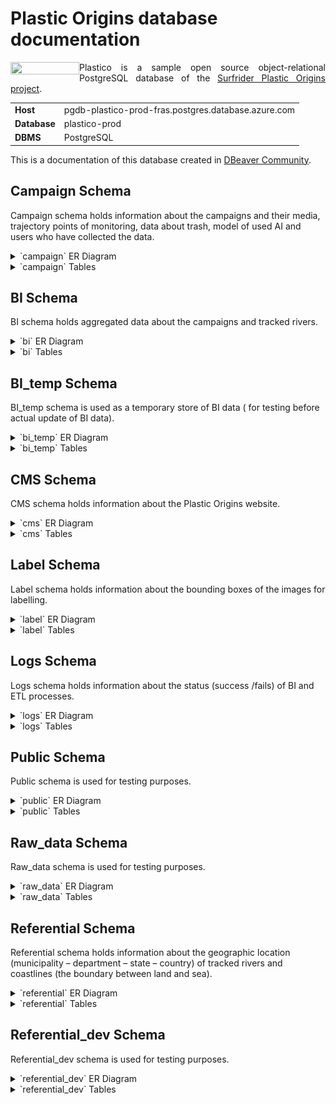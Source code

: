 <h1 align="left">Plastic Origins database documentation</h1>

<a href="https://www.plasticorigins.eu/"><img width="110px" src="https://github.com/surfriderfoundationeurope/The-Plastic-Origins-Project/blob/master/assets/PlasticOrigins_logo.png" width="50%" height="50%" align="left" hspace="0" vspace="0"></a>

  <p align="justify">Plastico is a sample open source object-relational PostgreSQL database of the <a href="https://github.com/surfriderfoundationeurope/The-Plastic-Origins-Project">Surfrider Plastic Origins project</a>.</p>

| | |
|:-|:-|
|**Host** | pgdb-plastico-prod-fras.postgres.database.azure.com |
|**Database** | plastico-prod |
| **DBMS**| PostgreSQL|

This is a documentation of this database created in [DBeaver Community](https://dbeaver.io/).

## Campaign Schema

Campaign schema holds information about the campaigns and their media, trajectory points of monitoring, data about trash, model of used AI and users who have collected the data.

<details>
<summary markdown="span">`campaign` ER Diagram</summary>

<p align="left">
   <img src="assets/[Plastico DB] campaign schema ERD.png" width="80%" height="80%">
 </p>

</details>

<details>
<summary markdown="span">`campaign` Tables</summary>

<details>
<summary markdown="span">Table `campaign.campaign`</summary>

| Column Name                               | Data type   | Unit      | References (filled by) | Description &nbsp; |
| :---------------------------------------- | :---------- | :-------- | :-------- | :---------------- |
| id                                        | uuid        |           |           | Generated ID                                                 |
| locomotion                                | text        |           | API       | How the data was collected (by foot, kayak, drone, etc.)     |
| isaidriven                                | bool        |yes/no     | API       | Whether wastes have been detected and counted using AI or observed by human observators |
| remark                                    | text        |           | API       | Remarks sent by users after data collection                  |
| id_ref_user_fk                            | uuid        |foreign key| API       | ID of the user who has collected the data                    |
| riverside                                 | text        |right/left | API       | River bank monitored (either right or left). The right river bank is at your right when looking downstream. |
| id_ref_model_fk                           | uuid        |foreign key|           | ID that indicates AI version used together with BI scripts version |
| createdon                                 | timestamp   |           | ETL       | Info to be extracted from video or GPX                       |
| has_been_computed                         | bool        |true/false |           |                                                              |

</details>

<details>
<summary markdown="span">Table `campaign.media`</summary>
  
| Column Name                               | Data type   | Unit      | References (filled by) | Description &nbsp; |
| :---------------------------------------- | :---------- | :-------- | :-------- | :---------------- |
| id                                        | uuid        |           |           | Generated ID                                                 |
| filename                                  | text        |           | API       | Name (given or generated) of the file (mp4, json, jpeg, jpg) |
| createdby                                 | text        |           |           | Information about file's creator (given or generated)        |
| isdeleted                                 | bit         |           |           |                                                              |
| id_ref_campaign_fk                        | uuid        |foreign key|           | Campaign ID                                                  |
| id_ref_trajectory_points_fk               | uuid        |           |           | Note: should it be removed?                                  |
| time                                      | timestamp   |           |           |                                                              |
| createdon                                 | timestamp   |           |           | Note: Is it useful because already in campaign.campaign?     |
| blob_url                                  | varchar     |           |           |                                                              |

</details>

<details>
<summary markdown="span">Table `campaign.model`</summary>
  
<!---Note: potentially to be removed - to confirm with Christophe --->

| Column Name                               | Data type   | Unit      | References (filled by) | Description &nbsp; |
| :---------------------------------------- | :---------- | :-------- | :-------- | :---------------- |
| id                                        | uuid        |           |           | Generated ID                                                   |
| version                                   | int4        |           | Manually  | Updated manually when we decide to upgrade to a new AI version |
| createdon                                 | timestamp   |           | Manually  | Updated manually when we decide to upgrade to a new AI version |

</details>

<details>
<summary markdown="span">Table `campaign.trajectory_point`</summary>

| Column Name                               | Data type   | Unit      | References (filled by) | Description &nbsp; |
| :---------------------------------------- | :---------- | :-------- | :-------- | :---------------- |
| id                                        | uuid        |           |           | Generated ID                                                 |
| the_geom                                  | geometry    |           |           | GPS coordinates for segment corresponding to the monitoring  |
| id_ref_campaign_fk                        | uuid        |foreign key|           | Campaign ID                                                  |
| elevation                                 | float8      |numeric (meters)| ETL  | Elevation given for each track point of the campaign (Note: Is it really necessary?)|
| time                                      | timestamp   |           | ETL       |                                                              |
| speed                                     | float8      |numeric (m/s)|         | Speed between track points (Note: This is calculated data, right?) |
| lat                                       | float8      |numeric    |           | Latitude for each track points                               |
| lon                                       | float8      |numeric    |           | Longitude for each track points                              |
| createdon                                 | timestamp   |           |           | Note: Is it useful because already in campaign.campaign?     |

</details>

<details>
<summary markdown="span">Table `campaign.trash`</summary>

| Column Name                               | Data type   | Unit      | References (filled by) | Description &nbsp; |
| :---------------------------------------- | :---------- | :-------- | :-------- | :---------------- |
| id                                        | uuid        |           |           | Generated ID                                                 |
| id_ref_campaign_fk                        | uuid        |foreign key|           | Campaign ID                                                  |
| the_geom                                  | geometry    |           |           | GPS coordinates for each trash                               |
| elevation                                 | float8      |numeric (meters)| ETL  | Elevation for each trash represented by a GPS point (Note: Is it really necessary?)|
| id_ref_trash_type_fk                      | int4        |foreign key|           | Trash type ID                                                |
| precision                                 | float8      |numeric (meters)| ETL  | Precision of GPS                                             |
| id_ref_model_fk                           | uuid        |foreign key|           | ID that indicates AI version used together with BI scripts version |
| id_ref_image_fk                           | uuid        |foreign key|           | Image ID (Note: This field becomes if_ref_media_fk???)       |
| time                                      | timestamp   |           | ETL       |                                                              |
| createdon                                 | timestamp   |           |           | Note: Is it useful because already in campaign.campaign?     |
| frame_2_box                               | json        |list       | ETL       | Given the number of frames on which the same trash is observed. This field looks like - Frame2box = {1: [200, 230, 402, 450], 3: [200, 240, 300, 345]} |

</details>

<details>
<summary markdown="span">Table `campaign.trash_type`</summary>

| Column Name                               | Data type   | Unit      | References (filled by) | Description &nbsp; |
| :---------------------------------------- | :---------- | :-------- | :-------- | :---------------- |
| id                                        | serial      |           |           | Generated ID                                                 |
| name                                      | text        |           | Manually  | Trash type name (Note: Need to add trash type of AI and manual version) |

</details>

<details>
<summary markdown="span">Table `campaign.user`</summary>

| Column Name                               | Data type   | Unit      | References (filled by) | Description &nbsp; |
| :---------------------------------------- | :---------- | :-------- | :-------- | :---------------- |
| id                                        | uuid        |           |           | Generated ID                                                 |
| firstname                                 | text        |           | API       | User first name                                              |
| lastname                                  | text        |           | API       | User last name                                               |
| email                                     | text        |           | API       | User email                                                   |
| emailconfirmed                            | bool        |           |           | User email confirmation                                      |
| passwordhash                              | text        |           | API       | User password                                                |
| yearofbirth                               | date        |           | API       | User year of birth                                           |
| experience                                | text        |           | Manually  | User experience (advance etc.)                               |
| isdeleted                                 | bool        |           |           |                                                              |
| createdon                                 | timestamp   |           | API       | Timestamp of a given user creation                           |
| lastloggedon                              | timestamp   |           | API       | Timestamp of the last login of a given user                  |                                                          |
| nickname                                  | text        |           | bi???     | User Nickname                                                |

</details>
</details>

## BI Schema

BI schema holds aggregated data about the campaigns and tracked rivers.

<details>
<summary markdown="span">`bi` ER Diagram</summary>

<p align="left">
   <img src="assets/[Plastico DB] bi schema ERD.png" width="100%" height="100%">
 </p>

</details>

<details>
<summary markdown="span">`bi` Tables</summary>

<details>
<summary markdown="span">Table `bi.campaign`</summary>

| Column Name                                | Data type   | Unit      | References (filled by) | Description &nbsp; |
| :----------------------------------------- | :---------- | :-------- | :-------- | :---------------- |
| id                                         | uuid        |           |           | Generated ID                                                 |
| locomotion                                 | text        |           | API       | How the data was collected (by foot, kayak, drone, etc.)     |
| isaidriven                                 | bool        |yes/no     | API       | Whether wastes have been detected and counted using AI or observed by human observators |
| remark                                     | text        |           | API       | Remarks sent by users after data collection                  |
| id_ref_user_fk                             | uuid        |foreign key| API       | ID of the user who has collected the data                    |
| riverside                                  | text        |right/left | API       | River bank monitored (either right or left). The right river bank is at your right when looking downstream. |
| start_date                                 | date        |           |           | Start date and time of the campaign                          |
| end_date                                   | date        |           |           | End date and time of the campaign                            |
| start_point                                | geometry    |list ?     |           | Lat/Lon where the campaign has started                       |
| end_point                                  | geometry    |list ?     |           | Lat/Lon where the campaign has ended                         |
| total_distance                             | float8      |numeric (meters)|      | Distance traveled during the campaign (projected on river segment) |
| avg_speed                                  | int4        |numeric (m/s)|         | Average displacement speed during the campaign               |
| duration                                   | interval    |numeric (seconds?)|    | Duration of the campaign                                     |
| start_point_distance_sea                   | float8      |numeric (meters)|      | Distance from the start point of the campaign to the river estuary |
| end_point_distance_sea                     | float8      |numeric (meters)|      | Distance from the end point of the campaign to the river estuary |
| trash_count                                | int4        |integer    |           | Number of trash counted during the campaign                  |
| distance_start_end                         | float8      |numeric (meters)|      | Distance traveled during the campaign (real distance traveled including zigzags if any) |
| id_re_model_fk                             | uuid        |foreign key|           | ID that indicates AI version used together with BI scripts version |
| createdon                                  | date        |           |           | Date of the campaign                                         |

</details>

<details>
<summary markdown="span">Table `bi.campaign_river`</summary>
	
| Column Name                                | Data type   | Unit      | References (filled by) | Description &nbsp; |
| :----------------------------------------- | :---------- | :-------- | :-------- | :---------------- |
| id                                         | int4        |           |           | Generated ID                                                 |
| id_ref_campaign_fk                         | uuid        |foreign key|           | Campaign ID                                                  |
| river_name                                 | text        |           |           | River name                                                   |
| distance                                   | numeric     | meters    |           | Distance monitored on each river                             |
| the_geom                                   | geometry    |           |           | GPS coordinates for river segment/track                      |
| createdon                                  | timestamp   |date       |           |                                                              |		
| id_ref_river_fk                            | int4        |foreign key|           | River ID                                                     |	
| trash_count                            | int4        |integer|           | River ID                                                     |	
| trash_per_km                            | int4        |numeric|           | River ID                                                     |	
| disabled                            | int4        |yes/no|           | Script that disabled campaign with poor quality data                                                    |	

</details>

<details>
<summary markdown="span">Table `bi.river`</summary>

| Column Name                                | Data type   | Unit      | References (filled by) | Description &nbsp; |
| :----------------------------------------- | :---------- | :-------- | :-------- | :---------------- |
| name                                       | text        |           |           | River name                                                   |
| the_geom                                   | geometry    |           |           | GPS coordinates for river segment/track                      |
| length                                     | float8      |numeric (meters)|      | River length                                                 |
| count_unique_trash                         | float8      |integer    |           | Sum of all trash counted on this river exept ... ?           |
| count_trash                                | float8      |integer    |           | Sum of all trash counted on this river                       |
| distance_monitored                         | float8      |           |           | Monitored distance                                           |
| the_geom_monitored                         | geometry    |           |           | GPS coordinates for monitored distance                       |
| trash_per_km                               | numeric     |           |           |                                                              |
| id                                         | serial      |           |           | Generated ID                                                 |

</details>

<details>
<summary markdown="span">Table `bi.trajectory_point`</summary>

| Column Name                                | Data type   | Unit      | References (filled by) | Description &nbsp; |
| :----------------------------------------- | :---------- | :-------- | :-------- | :---------------- |
| id                                         | uuid        |           |           | Generated ID                                                 |
| the_geom                                   | geometry    |           |           | Segment corresponding to the monitoring                      |
| id_ref_campaign_fk                         | uuid        |foreign key|           | Campaign ID                                                  |
| elevation                                  | float8      |numeric (meters)|      | Elevation given for each track point of the campaign         |
| distance                                   | float8      |numeric (meters)|      | Distance between track points ???                            |
| time_diff                                  | interval    |numeric (seconds)|     | Time difference between track points ???                     |
| time                                       | timestamp   |           |           |                                                              |
| speed                                      | float8      |numeric (m/s)|         | Speed between track points                                   |
| lat                                        | float8      |numeric    |           | Latitude for each track points                               |
| lon                                        | float8      |numeric    |           | Longitude for each track points                              |
| createdon                                  | timestamp   |date       |           | Date of the campaign ?                                       |

</details>

<details>
<summary markdown="span">Table `bi.trajectory_point_river`</summary>

| Column Name                                | Data type   | Unit      | References (filled by) | Description &nbsp; |
| :----------------------------------------- | :---------- | :-------- | :-------- | :---------------- |
| id                                         | int4        |           |           | Generated ID                                                 |
| id_ref_trajectory_point_fk                 | uuid        |foreign key|           | ID of trajectory point                                       |
| id_ref_campaign_fk                         | uuid        |foreign key|           | Campaign ID                                                  |
| id_ref_river_fk                            | int4        |foreign key|           | River ID                                                     |
| trajectory_point_the_geom                  | geometry    |           |           | Segment corresponding to the monitoring projected on river   |
| river_the_geom                             | geometry    |           |           | Segment/track of river                                       |
| closest_point_the_geom                     | geometry    |           |           | For a given trajectory point of a campaign, the closest point on a river segment |
| distance_river_trajectory_point            | float8      |           |           | Distance between trajectory point and closest point on a river segment |
| projection_trajectory_point_river_the_geom | geometry    |           |           |                                                              |
| importance                                 | int4        |integer    |           | [Classic stream order](https://en.wikipedia.org/wiki/Stream_order#Classic_stream_order) |
| river_name                                 | text        |           |           | River name                                                   |
| createdon                                  | timestamp   |date       |           | Date of the campaign ???                                     |

</details>

<details>
<summary markdown="span">Table `bi.trash`</summary>

| Column Name                                | Data type   | Unit      | References (filled by) | Description &nbsp; |
| :----------------------------------------- | :---------- | :-------- | :-------- | :---------------- |
| id                                         | uuid        |           |           | Generated ID                                                 |
| id_ref_campaign_fk                         | uuid        |foreign key|           | Campaign ID                                                  |
| the_geom                                   | geometry    |           |           | GPS coordinates for each trash                               |
| elevation                                  | float8      |numeric (meters)| ETL  | Elevation for each trash represented by a GPS point          |
| id_ref_trash_type_fk                       | int4        |foreign key|           | Trash type ID                                                |
| precision                                  | float8      |numeric (meters)| ETL  | Precision of GPS                                             |
| id_ref_model_fk                            | uuid        |foreign key|           | ID that indicates AI version used together with BI scripts version |
| id_ref_image_fk                            | uuid        |foreign key|           | Image ID                                                     |
| time                                       | timestamp   |date       |           | Date of the campaign                                         |
| createdon                                  | timestamp   |date       |           |                                                              |
| frame_2_box                                | json        |list       | ETL       | Give the number of frames on which the same trash is observed. This field looks like - Frame2box = {1: [200, 230, 402, 450], 3: [200, 240, 300, 345]} |
| lon                                        | float8      |numeric    |           | Longitude of each trash                                      |
| lat                                        | float8      |numeric    |           | Latitude of each trash                                       |
| municipality_code                          | text        | integer   |           | Municipality on which the trash was detected                 |
| municipality_name                          | text        |           |           | Municipality on which the trash was detected                 |
| department_code                            | text        | integer   |           | Department on which the trash was detected                   |
| department_name                            | text        |           |           | Department on which the trash was detected                   |
| state_code                                 | text        | integer   |           | State on which the trash was detected                        |
| state_name                                 | text        |           |           | State on which the trash was detected                        |
| country_code                               | text        | integer   |           | Country on which the trash was detected                      |
| country_name                               | text        |           |           | Country on which the trash was detected                      |

</details>

<details>
<summary markdown="span">Table `bi.trash_for_arcgis`</summary>

<ArcGIS is a geographic information system for working with maps and geographic information maintained by the Environmental Systems Research Institute.>

| Column Name                                | Data type   | Unit      | References (filled by) | Description &nbsp; |
| :----------------------------------------- | :---------- | :-------- | :-------- | :---------------- |
| id                                         | int8        |           |           |                                                              |
| trash_type                                 | text        |           |           |                                                              |
| id_campaign                                | uuid        |           |           |                                                              |
| user_nickname                              | text        |           |           |                                                              |
| locomotion_mode                            | text        |           |           | How the data was collected (by foot, kayak, drone, etc.)     |
| river_side                                 | text        |           |           |                                                              |
| river_name                                 | text        |           |           |                                                              |
| ai_driven                                  | bool        |           |           |                                                              |
| detection_date                             | timestamp   |           |           |                                                              |
| latitude                                   | float8      |numeric    |           |                                                              |
| longitude                                  | float8      |numeric    |           |                                                              |
| altitude                                   | float8      |numeric    |           |                                                              |
| municipality_name                          | text        |           |           | Municipality on which the trash was detected                 |
| municipality_code                          | text        | integer   |           | Municipality on which the trash was detected                 |
| province_name                              | text        |           |           | Province on which the trash was detected                     |
| province_code                              | text        | integer   |           | Province on which the trash was detected                     |
| country_code                               | text        | integer   |           | Country on which the trash was detected                      |
| country_name                               | text        |           |           | Country on which the trash was detected                      |

</details>

<details>
<summary markdown="span">Table `bi.trash_river`</summary>

| Column Name                                | Data type   | Unit      | References (filled by) | Description &nbsp; |
| :----------------------------------------- | :---------- | :-------- | :-------- | :---------------- |
| id                                         | int4        |           |           | Generated ID                                                 |
| id_ref_trash_fk                            | uuid        |foreign key|           | Trash ID                                                     |
| id_ref_campaign_fk                         | uuid        |foreign key|           | Campaign ID                                                  |
| id_ref_river_fk                            | int4        |foreign key|           | River ID                                                     |
| trash_the_geom                             | geometry    |           |           | GPS coordinates for each trash                               |
| river_the_geom                             | geometry    |           |           | GPS coordinates for a segment/track of river                 |
| closest_point_the_geom                     | geometry    |           |           | For a given trash point of a campaign, the closest point on a river segment |
| distance_river_trash                       | float8      |           |           | Distance between a trash and the closest point on a river segment |
| projection_trash_river_the_geom            | geometry    |           |           |                                                              |
| importance                                 | int4        |integer    |           | [Classic stream order](https://en.wikipedia.org/wiki/Stream_order#Classic_stream_order) |
| river_name                                 | text        |           |           | River name                                                   |
| createdon                                  | timestamp   | date      |           |                                                              |

</details>

<details>
<summary markdown="span">Table `bi.trash_type`</summary>

| Column Name                                | Data type   | Unit      | References (filled by) | Description &nbsp; |
| :----------------------------------------- | :---------- | :-------- | :-------- | :---------------- |
| id                                         | int4        |           |           | Generated ID                                                 |
| name                                       | text        |           |           | Name of trash types currently used by AI model               |

</details>

<details>
<summary markdown="span">Table `bi.user`</summary>

| Column Name                                | Data type   | Unit      | References (filled by) | Description &nbsp; |
| :----------------------------------------- | :---------- | :-------- | :-------- | :---------------- |
| id_ref_user_fk                             | uuid        |foreign key| API       | ID of the user who has collected the data                    |
| nickname                                   | text        |           |           | User Nickname                                                |
| trash_count                                | int8        |integer    |           | Total number of trash observed/detected by a user            |
| total_distance                             | float8      |numeric (meters)|      | Total distance traveled by a given user                      |
| total_duration                             | interval    |numeric (seconds)|     | Total duration of monitoring for a given user                |
| lastloggedon                               | timestamp   | date      |           | Timestamp of the last login of a given user                  |

</details>
</details>

## BI_temp Schema

BI_temp schema is used as a temporary store of BI data ( for testing before actual update of BI data). 

<details>
<summary markdown="span">`bi_temp` ER Diagram</summary>

<p align="left">
   <img src="assets/[Plastico DB] bi_temp schema ERD.png" width="100%" height="100%">
 </p>

</details>

<details>
<summary markdown="span">`bi_temp` Tables</summary>

<details>
<summary markdown="span">Table `bi_temp.campaign`</summary>

| Column Name                                | Data type   | Unit      | References (filled by) | Description &nbsp; |
| :----------------------------------------- | :---------- | :-------- | :-------- | :---------------- |
| id                                         | uuid        |           |           | Generated ID                                                 |
| locomotion                                 | text        |           | API       | How the data was collected (by foot, kayak, drone, etc.)     |
| isaidriven                                 | bool        |yes/no     | API       | Whether wastes have been detected and counted using AI or observed by human observators |
| remark                                     | text        |           | API       | Remarks sent by users after data collection                  |
| id_ref_user_fk                             | uuid        |foreign key|           | ID of the user who has collected the data                    |
| riverside                                  | text        |right/left | API       | River bank monitored (either right or left). The right river bank is at your right when looking downstream. |
| start_date                                 | date        |           |           | Start date and time of the campaign                          |
| end_date                                   | date        |           |           | End date and time of the campaign                            |
| start_point                                | geometry    |list ?     |           | Lat/Lon where the campaign has started                       |
| end_point                                  | geometry    |list ?     |           | Lat/Lon where the campaign has ended                         |
| total_distance                             | float8      |numeric (meters)|      | Distance traveled during the campaign (projected on river segment) |
| avg_speed                                  | int4        |numeric (m/s)|         | Average displacement speed during the campaign               |
| duration                                   | interval    |numeric (seconds?)|    | Duration of the campaign                                     |
| start_point_distance_sea                   | float8      |numeric (meters)|      | Distance from the start point of the campaign to the river estuary |
| end_point_distance_sea                     | float8      |numeric (meters)|      | Distance from the end point of the campaign to the river estuary |
| trash_count                                | int4        |integer    |           | Number of trash counted during the campaign                  |
| distance_start_end                         | float8      |numeric (meters)|      | Distance traveled during the campaign (real distance traveled including zigzags if any) |
| id_re_model_fk                             | uuid        |foreign key|           | ID that indicates AI version used together with BI scripts version |
| createdon                                  | date        |           |           | Date of the campaign                                         |
| pipeline_id                                | uuid        |           |           |                                                              |

</details>

<details>
<summary markdown="span">Table `bi_temp.campaign_river`</summary>
	
| Column Name                                | Data type   | Unit      | References (filled by) | Description &nbsp; |
| :----------------------------------------- | :---------- | :-------- | :-------- | :---------------- |
| id                                         | serial      |           |           | Generated ID                                                 |
| id_ref_campaign_fk                         | uuid        |foreign key|           | Campaign ID                                                  |
| river_name                                 | text        |           |           | River name                                                   |
| id_ref_river_fk                            | int4        |foreign key|           | River ID                                                     |	
| distance                                   | numeric     | meters    |           | Distance monitored on each river                             |
| the_geom                                   | geometry    |           |           | GPS coordinates for a segment/track of river                 |
| createdon                                  | timestamp   |date       |           |                                                              |			
| pipeline_id                                | uuid        |           |           |                                                              |

</details>

<details>
<summary markdown="span">Table `bi_temp.pipelines`</summary>
	
| Column Name                                | Data type   | Unit      | References (filled by) | Description &nbsp; |
| :----------------------------------------- | :---------- | :-------- | :-------- | :---------------- |
| id                                         | uuid        |           |           | Generated ID                                                 |
| campaign_id                                | uuid        |           |           | Campaign ID ? Note: Is it id_ref_campaign_fk ?               |
| campaign_has_been_computed                 | bool        |           |           |                                                              |
| river_has_been_computed                    | bool        |           |           |                                                              |

</details>

<details>
<summary markdown="span">Table `bi_temp.river`</summary>
	
| Column Name                                | Data type   | Unit      | References (filled by) | Description &nbsp; |
| :----------------------------------------- | :---------- | :-------- | :-------- | :---------------- |
| name                                       | text        |           |           | River name                                                   |
| the_geom                                   | geometry    |           |           | River segment/track                                          |
| length                                     | float8      |numeric (meters)|      | River length                                                 |
| count_unique_trash                         | float8      |integer    |           | Sum of all trash counted on this river exept ... ?           |
| count_trash                                | float8      |integer    |           | Sum of all trash counted on this river                       |
| distance_monitored                         | float8      |           |           | Monitored distance                                           |
| the_geom_monitored                         | geometry    |           |           | GPS coordinates for monitored distance                       |
| trash_per_km                               | numeric     |           |           |                                                              |
| id                                         | int4        |           |           | Generated ID                                                 |

</details>

<details>
<summary markdown="span">Table `bi_temp.trajectory_point`</summary>
	
| Column Name                                | Data type   | Unit      | References (filled by) | Description &nbsp; |
| :----------------------------------------- | :---------- | :-------- | :-------- | :---------------- |
| id                                         | uuid        |           |           | Generated ID                                                 |
| the_geom                                   | geometry    |           |           | Segment corresponding to the monitoring                      |
| id_ref_campaign_fk                         | uuid        |foreign key|           | Campaign ID                                                  |
| elevation                                  | numeric     |meters     |           | Elevation given for each track point of the campaign         |
| distance                                   | numeric     |meters     |           | Distance between track points ???                            |
| time_diff                                  | interval    |numeric (seconds)|     | Time difference between track points ???                     |
| time                                       | timestamp   |           |           |                                                              |
| speed                                      | numeric     |m/s        |           | Speed between track points                                   |
| lat                                        | numeric     |           |           | Latitude for each track points                               |
| lon                                        | numeric     |           |           | Longitude for each track points                              |
| createdon                                  | timestamp   |date       |           | Date of the campaign ?                                       |
| pipeline_id                                | uuid        |           |           |                                                              |

</details>

<details>
<summary markdown="span">Table `bi_temp.trajectory_point_river`</summary>
	
| Column Name                                | Data type   | Unit      | References (filled by) | Description &nbsp; |
| :----------------------------------------- | :---------- | :-------- | :-------- | :---------------- |
| id                                         | serial      |           |           | Generated ID                                                 |
| id_ref_trajectory_point_fk                 | uuid        |foreign key|           | ID of trajectory point                                       |
| id_ref_campaign_fk                         | uuid        |foreign key|           | Campaign ID                                                  |
| id_ref_river_fk                            | int4        |foreign key|           | River ID                                                     |
| trajectory_point_the_geom                  | geometry    |           |           | Segment corresponding to the monitoring projected on river   |
| river_the_geom                             | geometry    |           |           | Segment/track of river                                       |
| closest_point_the_geom                     | geometry    |           |           | For a given trajectory point of a campaign, the closest point on a river segment |
| distance_river_trajectory_point            | float8      |           |           | Distance between trajectory point and closest point on a river segment |
| projection_trajectory_point_river_the_geom | geometry    |           |           |                                                              |
| importance                                 | int4        |integer    |           | [Classic stream order](https://en.wikipedia.org/wiki/Stream_order#Classic_stream_order) |
| river_name                                 | text        |           |           | River name                                                   |
| createdon                                  | timestamp   |date       |           | Date of the campaign ???                                     |
| pipeline_id                                | uuid        |           |           |                                                              |

</details>

<details>
<summary markdown="span">Table `bi_temp.trash`</summary>
	
| Column Name                                | Data type   | Unit      | References (filled by) | Description &nbsp; |
| :----------------------------------------- | :---------- | :-------- | :-------- | :---------------- |
| id                                         | uuid        |           |           | Generated ID                                                 |
| id_ref_campaign_fk                         | uuid        |foreign key|           | Campaign ID                                                  |
| the_geom                                   | geometry    |           |           | GPS coordinates for each trash                               |
| elevation                                  | float8      |numeric (meters)|      | Elevation for each trash represented by a GPS point          |
| id_ref_trash_type_fk                       | int4        |foreign key|           | Trash type ID                                                |
| precision                                  | float8      |numeric (meters)|      | Precision of GPS                                             |
| id_ref_model_fk                            | uuid        |foreign key|           | ID that indicates AI version used together with BI scripts version |
| brand_type                                 | text        |           |           |                                                              |
| id_ref_media_fk                            | _text       |           |           |                                                              |
| time                                       | timestamp   |date       |           | Date of the campaign                                         |
| lat                                        | float8      |numeric    |           | Latitude of each trash                                       |
| lon                                        | float8      |numeric    |           | Longitude of each trash                                      |
| municipality_code                          | text        | integer   |           | Code of municipality on which the trash was detected         |
| municipality_name                          | text        |           |           | Name of municipality on which the trash was detected         |
| department_code                            | text        | integer   |           | Code of department on which the trash was detected           |
| department_name                            | text        |           |           | Name of department on which the trash was detected           |
| state_code                                 | text        | integer   |           | Code of state on which the trash was detected                |
| state_name                                 | text        |           |           | Name of state on which the trash was detected                |
| country_code                               | text        | integer   |           | Code of country on which the trash was detected              |
| country_name                               | text        |           |           | Name of country on which the trash was detected              |
| createdon                                  | timestamp   |date       |           |                                                              |
| pipeline_id                                | uuid        |           |           |                                                              |

</details>

<details>
<summary markdown="span">Table `bi_temp.trash_river`</summary>
	
| Column Name                                | Data type   | Unit      | References (filled by) | Description &nbsp; |
| :----------------------------------------- | :---------- | :-------- | :-------- | :---------------- |
| id                                         | serial      |           |           | Generated ID                                                 |
| id_ref_trash_fk                            | uuid        |foreign key|           | Trash ID                                                     |
| id_ref_campaign_fk                         | uuid        |foreign key|           | Campaign ID                                                  |
| id_ref_river_fk                            | int4        |foreign key|           | River ID                                                     |
| trash_the_geom                             | geometry    |           |           | GPS coordinates for each trash                               |
| river_the_geom                             | geometry    |           |           | Segment/track of river                                       |
| closest_point_the_geom                     | geometry    |           |           | For a given trash point of a campaign, the closest point on a river segment |
| distance_river_trash                       | float8      |           |           | Distance between a trash and the closest point on a river segment |
| projection_trash_river_the_geom            | geometry    |           |           |                                                              |
| importance                                 | int4        |integer    |           | [Classic stream order](https://en.wikipedia.org/wiki/Stream_order#Classic_stream_order) |
| river_name                                 | text        |           |           | River name                                                   |
| createdon                                  | timestamp   | date      |           |                                                              |
| pipeline_id                                | uuid        |           |           |                                                              |

</details>

<details>
<summary markdown="span">Table `bi_temp.trash_type`</summary>
	
| Column Name                                | Data type   | Unit      | References (filled by) | Description &nbsp; |
| :----------------------------------------- | :---------- | :-------- | :-------- | :---------------- |
| id                                         | int4        |           |           | Generated ID                                                 |
| name                                       | text        |           |           | Name of the trash types currently used by AI model           |

</details>

<details>
<summary markdown="span">Table `bi_temp.user`</summary>
	
| Column Name                                | Data type   | Unit      | References (filled by) | Description &nbsp; |
| :----------------------------------------- | :---------- | :-------- | :-------- | :---------------- |
| id                                         | uuid        |           |           | Generated ID                                                 |
| nickname                                   | text        |           |           | User Nickname                                                |
| trash_count                                | int4        |integer    |           | Total number of trash observed/detected by a user            |
| total_distance                             | numeric     |meters     |           | Total distance traveled by a given user                      |
| total_duration                             | numeric     |seconds    |           | Total duration of monitoring for a given user                |
| lastloggedon                               | timestamp   | date      |           | Last login of a given user                                   |
| createdon                                  | timestamp   | date      |           |                                                              |	

</details>
</details>
 
## CMS Schema

CMS schema holds information about the Plastic Origins website.

<details>
<summary markdown="span">`cms` ER Diagram</summary>

<p align="left">
   <img src="assets/[Plastico DB] cms schema ERD.png" width="15%" height="15%">
 </p>

</details>

<details>
<summary markdown="span">`cms` Tables</summary>

<details>
<summary markdown="span">Table `cms.tutorials`</summary>

| Column Name                               | Data type   | Unit      | References (filled by) | Description &nbsp; |
| :---------------------------------------- | :---------- | :-------- | :-------- | :---------------- |
| id                                        | int4        |           |           | Generated ID                                                 |
| tutorial_name                             | text        |           |           |                                                              |

</details>
</details>

## Label Schema

Label schema holds information about the bounding boxes of the images for labelling.

<details>
<summary markdown="span">`label` ER Diagram</summary>

<p align="left">
   <img src="assets/[Plastico DB] label schema ERD.png" width="35%" height="35%">
 </p>

</details>

<details>
<summary markdown="span">`label` Tables</summary>  

<details>
<summary markdown="span">Table `label.bounding_boxes`</summary>

| Column Name                               | Data type   | Unit      | References (filled by) | Description &nbsp; |
| :---------------------------------------- | :---------- | :-------- | :-------- | :---------------- |
| id                                        | uuid        |           |           | Generated ID                                                 |
| id_creator_fk                             | uuid        |           |           |                   |
| createdon                                 | timestamp   |           |           |                   |
| id_ref_trash_type_fk                      | int4        |foreign key|           | Trash type ID                                                |
| id_ref_images_for_labelling               | uuid        |           |           |                   |
| location_x                                | int4        |           |           |                   |
| location_y                                | int4        |           |           |                   |
| width                                     | int4        |           |           |                   |
| height                                    | int4        |           |           |                   |

</details>

<details>
<summary markdown="span">Table `label.images_for_labelling`</summary>

| Column Name                               | Data type   | Unit      | References (filled by) | Description &nbsp; |
| :---------------------------------------- | :---------- | :-------- | :-------- | :---------------- |
| id                                        | uuid        |           |           | Generated ID                                                 |
| id_creator_fk                             | uuid        |           |           |                   |
| createdon                                 | timestamp   |           |           |                   |
| filename                                  | text        |           | API       | Name (given or generated) of the file (mp4, json, jpeg, jpg) |
| view                                      | text        |           |           |                   |
| image_quality                             | text        |           |           |                   |
| context                                   | text        |           |           |                   |
| container_url                             | text        |           |           |                   |
| blob_name                                 | text        |           |           |                   |

</details>
</details>

## Logs Schema

Logs schema holds information about the status (success /fails) of BI and  ETL processes.

<details>
<summary markdown="span">`logs` ER Diagram</summary>

<p align="left">
   <img src="assets/[Plastico DB] logs schema ERD.png" width="25%" height="25%">
 </p>

</details>

<details>
<summary markdown="span">`logs` Tables</summary>  

<details>
<summary markdown="span">Table `logs.bi`</summary>

| Column Name                               | Data type   | Unit      | References (filled by) | Description &nbsp; |
| :---------------------------------------- | :---------- | :-------- | :-------- | :---------------- |
| id                                        | uuid        |           |           | Generated ID                                                 |
| campaign_id                               | uuid        |           |           | Campaign ID ? Note: Is it id_ref_campaign_fk ?               |
| initiated_on                              | date        |           |           |                   |
| finished_on                               | date        |           |           |                   |
| elapsed_time                              | float8      |           |           |                   |
| status                                    | text        |           |           |                   |
| reason                                    | text        |           |           |                   |
| script_version                            | text        |           |           |                   |
| failed_step                               | text        |           |           |                   |

</details>

<details>
<summary markdown="span">Table `logs.etl`</summary>

| Column Name                               | Data type   | Unit      | References (filled by) | Description &nbsp; |
| :---------------------------------------- | :---------- | :-------- | :-------- | :---------------- |
| id                                        | uuid        |           |           |                   |
| campaign_id                               | uuid        |           |           | Campaign ID ? Note: Is it id_ref_campaign_fk ?               |
| media_id                                  | uuid        |           |           |                   |
| media_name                                | text        |           |           |                   |
| initiated_on                              | date        |           |           |                   |
| finished_on                               | date        |           |           |                   |
| elapsed_time                              | float8      |           |           |                   |
| status                                    | text        |           |           |                   |
| reason                                    | text        |           |           |                   |
| script_version                            | text        |           |           |                   |

</details>
</details>

## Public Schema

Public schema is used for testing purposes.

<details>
<summary markdown="span">`public` ER Diagram</summary>

<p align="left">
   <img src="assets/[Plastico DB] public schema ERD.png" width="100%" height="100%">
 </p>

</details>

<details>
<summary markdown="span">`public` Tables</summary>  

<details>
<summary markdown="span">Table `public.__EFMigrationsHistory`</summary>

| Column Name                               | Data type   | Unit      | References (filled by) | Description &nbsp; |
| :---------------------------------------- | :---------- | :-------- | :-------- | :---------------- |
| MigrationId                               | varchar     |           |           |                   |
| ProductVersion                            | varchar     |           |           |                   |

</details>

<details>
<summary markdown="span">Table `public.bi_river`</summary>

| Column Name                                | Data type   | Unit      | References (filled by) | Description &nbsp; |
| :----------------------------------------- | :---------- | :-------- | :-------- | :---------------- |
| name                                       | text        |           |           | River name                                                   |
| the_geom                                   | geometry    |           |           | River segment/track                                          |
| length                                     | float8      |numeric (meters)|      | River length                                                 |
| count_unique_trash                         | float8      |integer    |           | Sum of all trash counted on this river exept ... ?           |
| count_trash                                | float8      |integer    |           | Sum of all trash counted on this river                       |
| distance_monitored                         | float8      |           |           | Monitored distance                                           |
| the_geom_monitored                         | geometry    |           |           | GPS coordinates for monitored distance                       |
| trash_per_km                               | numeric     |           |           |                                                              |
| id                                         | int4        |           |           |                                                              |

</details>

<details>
<summary markdown="span">Table `public.ecrin_ecrgaz_spatial_ref_sys`</summary>

| Column Name                                | Data type   | Unit      | References (filled by) | Description &nbsp; |
| :----------------------------------------- | :---------- | :-------- | :-------- | :---------------- |
| index                                      | int8        |           |           |                                                              |
| srid                                       | int8        |           |           |                                                              |
| auth_name                                  | text        |           |           |                                                              |
| auth_srid                                  | int8        |           |           |                                                              |
| ref_sys_name                               | text        |           |           |                                                              |
| proj4text                                  | text        |           |           |                                                              |
| srs_wkt                                    | text        |           |           |                                                              |

</details>

<details>
<summary markdown="span">Table `public.referential_river`</summary>

| Column Name                                | Data type   | Unit      | References (filled by) | Description &nbsp; |
| :----------------------------------------- | :---------- | :-------- | :-------- | :---------------- |
| id                                         | int4        |           |           |                   |
| the_geom                                   | geometry    |           |           |                   |
| code                                       | text        |           |           |                   |
| name                                       | text        |           |           |                   |
| nature                                     | text        |           |           |                   |
| importance                                 | int4        |           |           |                   |
| origine                                    | text        |           |           |                   |
| code_hydro                                 | text        |           |           |                   |
| id_ref_country_fk                          | int4        |           |           |                   |
| bras                                       | text        |           |           |                   |
| createdon                                  | timestamp   |           |           |                   |

</details>

<details>
<summary markdown="span">Table `public.referential_river_api`</summary>

| Column Name                                | Data type   | Unit      | References (filled by) | Description &nbsp; |
| :----------------------------------------- | :---------- | :-------- | :-------- | :---------------- |
| id                                         | int4        |           |           |                   |
| the_geom                                   | geometry    |           |           |                   |
| code                                       | text        |           |           |                   |
| name                                       | text        |           |           |                   |
| nature                                     | text        |           |           |                   |
| importance                                 | int4        |           |           |                   |
| origine                                    | text        |           |           |                   |
| code_hydro                                 | text        |           |           |                   |
| id_ref_country_fk                          | int4        |           |           |                   |
| bras                                       | text        |           |           |                   |
| createdon                                  | timestamp   |           |           |                   |

</details>


<details>
<summary markdown="span">Table `public.river`</summary>

| Column Name                                | Data type   | Unit      | References (filled by) | Description &nbsp; |
| :----------------------------------------- | :---------- | :-------- | :-------- | :---------------- |
| id                                         | int4        |           |           |                   |
| the_geom                                   | geometry    |           |           |                   |
| code                                       | text        |           |           |                   |
| name                                       | text        |           |           |                   |
| nature                                     | text        |           |           |                   |
| importance                                 | int4        |           |           |                   |
| origine                                    | text        |           |           |                   |
| code_hydro                                 | text        |           |           |                   |
| id_ref_country_fk                          | int4        |           |           |                   |
| bras                                       | text        |           |           |                   |
| createdon                                  | timestamp   |           |           |                   |

</details>

<details>
<summary markdown="span">Table `public.spatial_ref_sys`</summary>

| Column Name                                | Data type   | Unit      | References (filled by) | Description &nbsp; |
| :----------------------------------------- | :---------- | :-------- | :-------- | :---------------- |
| srid                                       | int4        |           |           |                                                              |
| auth_name                                  | varchar     |           |           |                                                              |
| auth_srid                                  | int4        |           |           |                                                              |
| srtext                                     | varchar     |           |           |                                                              |
| proj4text                                  | varchar     |           |           |                                                              |

</details>

<details>
<summary markdown="span">Table `public.test_ma_table`</summary>

| Column Name                                | Data type   | Unit      | References (filled by) | Description &nbsp; |
| :----------------------------------------- | :---------- | :-------- | :-------- | :---------------- |
| colonne                                    | int4        |           |           |                                                              |

</details>
</details>

## Raw_data Schema

Raw_data schema is used for testing purposes.

<details>
<summary markdown="span">`raw_data` ER Diagram</summary>

<p align="left">
   <img src="assets/[Plastico DB] raw_data schema ERD.png" width="100%" height="100%">
 </p>

</details>

<details>
<summary markdown="span">`raw_data` Tables</summary>  

<details>
<summary markdown="span">Table `raw_data.arrondissement_departemental`</summary>

| Column Name                                | Data type   | Unit      | References (filled by) | Description &nbsp; |
| :----------------------------------------- | :---------- | :-------- | :-------- | :---------------- |
| id                                         | text        |           |           |                                                              |
| insee_arr                                  | text        |           |           |                                                              |
| insee_dep                                  | text        |           |           |                                                              |
| insee_reg                                  | text        |           |           |                                                              |
| geometry                                   | geometry    |           |           |                                                              |

</details>

<details>
<summary markdown="span">Table `raw_data.bassin_versant_topographique`</summary>

| Column Name                                | Data type   | Unit      | References (filled by) | Description &nbsp; |
| :----------------------------------------- | :---------- | :-------- | :-------- | :---------------- |
| id                                         | text        |           |           |                                                              |
| code_hydro                                 | text        |           |           |                                                              |
| toponyme                                   | text        |           |           |                                                              |
| bass_hydro                                 | text        |           |           |                                                              |
| date_creat                                 | text        |           |           |                                                              |
| date_maj                                   | text        |           |           |                                                              |
| date_app                                   | text        |           |           |                                                              |
| date_conf                                  | text        |           |           |                                                              |
| source                                     | text        |           |           |                                                              |
| id_source                                  | text        |           |           |                                                              |
| prec_plani                                 | text        |           |           |                                                              |
| src_coord                                  | text        |           |           |                                                              |
| statut                                     | text        |           |           |                                                              |
| b_fluvial                                  | text        |           |           |                                                              |
| origine                                    | text        |           |           |                                                              |
| comment                                    | text        |           |           |                                                              |
| code_bh                                    | text        |           |           |                                                              |
| code_carth                                 | text        |           |           |                                                              |
| id_c_eau                                   | text        |           |           |                                                              |
| geometry                                   | geometry    |           |           |                                                              |

</details>

<details>
<summary markdown="span">Table `raw_data.chef_lieu`</summary>

| Column Name                                | Data type   | Unit      | References (filled by) | Description &nbsp; |
| :----------------------------------------- | :---------- | :-------- | :-------- | :---------------- |
| id                                         | text        |           |           |                                                              |
| nom_chf                                    | text        |           |           |                                                              |
| statut                                     | text        |           |           |                                                              |
| insee_com                                  | text        |           |           |                                                              |
| geometry                                   | geometry    |           |           |                                                              |

</details>

<details>
<summary markdown="span">Table `raw_data.commune`</summary>

| Column Name                                | Data type   | Unit      | References (filled by) | Description &nbsp; |
| :----------------------------------------- | :---------- | :-------- | :-------- | :---------------- |
| id                                         | text        |           |           |                                                              |
| statut                                     | text        |           |           |                                                              |
| insee_com                                  | text        |           |           |                                                              |
| nom_com                                    | text        |           |           |                                                              |
| insee_arr                                  | text        |           |           |                                                              |
| nom_dep                                    | text        |           |           |                                                              |
| insee_dep                                  | text        |           |           |                                                              |
| nom_reg                                    | text        |           |           |                                                              |
| insee_reg                                  | text        |           |           |                                                              |
| code_epci                                  | text        |           |           |                                                              |
| nom_com_m                                  | text        |           |           |                                                              |
| population                                 | text        |           |           |                                                              |
| geometry                                   | geometry    |           |           |                                                              |

</details>

<details>
<summary markdown="span">Table `raw_data.cours_d_eau`</summary>

| Column Name                                | Data type   | Unit      | References (filled by) | Description &nbsp; |
| :----------------------------------------- | :---------- | :-------- | :-------- | :---------------- |
| id                                         | text        |           |           |                                                              |
| code_hydro                                 | text        |           |           |                                                              |
| toponyme                                   | text        |           |           |                                                              |
| statut_top                                 | text        |           |           |                                                              |
| importance                                 | text        |           |           |                                                              |
| date_creat                                 | text        |           |           |                                                              |
| date_maj                                   | text        |           |           |                                                              |
| date_app                                   | text        |           |           |                                                              |
| date_conf                                  | text        |           |           |                                                              |
| source                                     | text        |           |           |                                                              |
| id_source                                  | text        |           |           |                                                              |
| statut                                     | text        |           |           |                                                              |
| maree                                      | text        |           |           |                                                              |
| permanent                                  | text        |           |           |                                                              |
| comment                                    | text        |           |           |                                                              |
| geometry                                   | geometry    |           |           |                                                              |

</details>

<details>
<summary markdown="span">Table `raw_data.departement`</summary>

| Column Name                                | Data type   | Unit      | References (filled by) | Description &nbsp; |
| :----------------------------------------- | :---------- | :-------- | :-------- | :---------------- |
| id                                         | text        |           |           |                                                              |
| nom_dep                                    | text        |           |           |                                                              |
| insee_dep                                  | text        |           |           |                                                              |
| insee_reg                                  | text        |           |           |                                                              |
| geometry                                   | geometry    |           |           |                                                              |

</details>

<details>
<summary markdown="span">Table `raw_data.detail_hydrographique`</summary>

| Column Name                                | Data type   | Unit      | References (filled by) | Description &nbsp; |
| :----------------------------------------- | :---------- | :-------- | :-------- | :---------------- |
| id                                         | text        |           |           |                                                              |
| nature                                     | text        |           |           |                                                              |
| nat_detail                                 | text        |           |           |                                                              |
| toponyme                                   | text        |           |           |                                                              |
| statut_top                                 | text        |           |           |                                                              |
| importance                                 | text        |           |           |                                                              |
| etat                                       | text        |           |           |                                                              |
| date_creat                                 | text        |           |           |                                                              |
| date_maj                                   | text        |           |           |                                                              |
| date_app                                   | text        |           |           |                                                              |
| date_conf                                  | text        |           |           |                                                              |
| source                                     | text        |           |           |                                                              |
| id_source                                  | text        |           |           |                                                              |
| prec_plani                                 | text        |           |           |                                                              |
| geometry                                   | geometry    |           |           |                                                              |

</details>

<details>
<summary markdown="span">Table `raw_data.epci`</summary>

| Column Name                                | Data type   | Unit      | References (filled by) | Description &nbsp; |
| :----------------------------------------- | :---------- | :-------- | :-------- | :---------------- |
| id                                         | text        |           |           |                                                              |
| code_epci                                  | text        |           |           |                                                              |
| nom_epci                                   | text        |           |           |                                                              |
| type_epci                                  | text        |           |           |                                                              |
| geometry                                   | geometry    |           |           |                                                              |

</details>

<details>
<summary markdown="span">Table `raw_data.limite_terre_mer`</summary>

| Column Name                                | Data type   | Unit      | References (filled by) | Description &nbsp; |
| :----------------------------------------- | :---------- | :-------- | :-------- | :---------------- |
| id                                         | text        |           |           |                                                              |
| code_hydro                                 | text        |           |           |                                                              |
| code_pays                                  | text        |           |           |                                                              |
| type_limit                                 | text        |           |           |                                                              |
| niveau                                     | text        |           |           |                                                              |
| date_creat                                 | text        |           |           |                                                              |
| date_maj                                   | text        |           |           |                                                              |
| date_app                                   | text        |           |           |                                                              |
| date_conf                                  | text        |           |           |                                                              |
| source                                     | text        |           |           |                                                              |
| id_source                                  | text        |           |           |                                                              |
| prec_plani                                 | text        |           |           |                                                              |
| src_coord                                  | text        |           |           |                                                              |
| statut                                     | text        |           |           |                                                              |
| origine                                    | text        |           |           |                                                              |
| comment                                    | text        |           |           |                                                              |
| geometry                                   | geometry    |           |           |                                                              |

</details>

<details>
<summary markdown="span">Table `raw_data.noeud_hydrographique`</summary>

| Column Name                                | Data type   | Unit      | References (filled by) | Description &nbsp; |
| :----------------------------------------- | :---------- | :-------- | :-------- | :---------------- |
| id                                         | text        |           |           |                                                              |
| code_hydro                                 | text        |           |           |                                                              |
| code_pays                                  | text        |           |           |                                                              |
| categorie                                  | text        |           |           |                                                              |
| toponyme                                   | text        |           |           |                                                              |
| statut_top                                 | text        |           |           |                                                              |
| date_creat                                 | text        |           |           |                                                              |
| date_maj                                   | text        |           |           |                                                              |
| date_app                                   | text        |           |           |                                                              |
| date_conf                                  | text        |           |           |                                                              |
| source                                     | text        |           |           |                                                              |
| id_source                                  | text        |           |           |                                                              |
| prec_plani                                 | text        |           |           |                                                              |
| prec_alti                                  | text        |           |           |                                                              |
| src_coord                                  | text        |           |           |                                                              |
| src_alti                                   | text        |           |           |                                                              |
| statut                                     | text        |           |           |                                                              |
| comment                                    | text        |           |           |                                                              |
| id_ce_amon                                 | text        |           |           |                                                              |
| id_ce_aval                                 | text        |           |           |                                                              |
| geometry                                   | geometry    |           |           |                                                              |

</details>

<details>
<summary markdown="span">Table `raw_data.plan_d_eau`</summary>

| Column Name                                | Data type   | Unit      | References (filled by) | Description &nbsp; |
| :----------------------------------------- | :---------- | :-------- | :-------- | :---------------- |
| id                                         | text        |           |           |                                                              |
| code_hydro                                 | text        |           |           |                                                              |
| nature                                     | text        |           |           |                                                              |
| toponyme                                   | text        |           |           |                                                              |
| statut_top                                 | text        |           |           |                                                              |
| importance                                 | text        |           |           |                                                              |
| date_creat                                 | text        |           |           |                                                              |
| date_maj                                   | text        |           |           |                                                              |
| date_app                                   | text        |           |           |                                                              |
| date_conf                                  | text        |           |           |                                                              |
| source                                     | text        |           |           |                                                              |
| id_source                                  | text        |           |           |                                                              |
| statut                                     | text        |           |           |                                                              |
| maree                                      | text        |           |           |                                                              |
| permanent                                  | text        |           |           |                                                              |
| z_moy                                      | text        |           |           |                                                              |
| ref_z_moy                                  | text        |           |           |                                                              |
| mode_z_moy                                 | text        |           |           |                                                              |
| prec_z_moy                                 | text        |           |           |                                                              |
| haut_max                                   | text        |           |           |                                                              |
| obt_ht_max                                 | text        |           |           |                                                              |
| comment                                    | text        |           |           |                                                              |
| geometry                                   | geometry    |           |           |                                                              |

</details>

<details>
<summary markdown="span">Table `raw_data.region`</summary>

| Column Name                                | Data type   | Unit      | References (filled by) | Description &nbsp; |
| :----------------------------------------- | :---------- | :-------- | :-------- | :---------------- |
| id                                         | text        |           |           |                                                              |
| nom_reg                                    | text        |           |           |                                                              |
| insee_reg                                  | text        |           |           |                                                              |
| geometry                                   | geometry    |           |           |                                                              |

</details>

<details>
<summary markdown="span">Table `raw_data.surface_hydrographique`</summary>

| Column Name                                | Data type   | Unit      | References (filled by) | Description &nbsp; |
| :----------------------------------------- | :---------- | :-------- | :-------- | :---------------- |
| id                                         | text        |           |           |                                                              |
| code_hydro                                 | text        |           |           |                                                              |
| code_pays                                  | text        |           |           |                                                              |
| nature                                     | text        |           |           |                                                              |
| pos_sol                                    | text        |           |           |                                                              |
| etat                                       | text        |           |           |                                                              |
| date_creat                                 | text        |           |           |                                                              |
| date_maj                                   | text        |           |           |                                                              |
| date_app                                   | text        |           |           |                                                              |
| date_conf                                  | text        |           |           |                                                              |
| source                                     | text        |           |           |                                                              |
| id_source                                  | text        |           |           |                                                              |
| prec_plani                                 | text        |           |           |                                                              |
| prec_alti                                  | text        |           |           |                                                              |
| src_coord                                  | text        |           |           |                                                              |
| src_alti                                   | text        |           |           |                                                              |
| statut                                     | text        |           |           |                                                              |
| persistanc                                 | text        |           |           |                                                              |
| salinite                                   | text        |           |           |                                                              |
| origine                                    | text        |           |           |                                                              |
| comment                                    | text        |           |           |                                                              |
| id_p_eau                                   | text        |           |           |                                                              |
| id_c_eau                                   | text        |           |           |                                                              |
| id_ent_tr                                  | text        |           |           |                                                              |
| nom_p_eau                                  | text        |           |           |                                                              |
| nom_c_eau                                  | text        |           |           |                                                              |
| nom_ent_tr                                 | text        |           |           |                                                              |
| geometry                                   | geometry    |           |           |                                                              |

</details>

<details>
<summary markdown="span">Table `raw_data.toponymie_hydrographie`</summary>

| Column Name                                | Data type   | Unit      | References (filled by) | Description &nbsp; |
| :----------------------------------------- | :---------- | :-------- | :-------- | :---------------- |
| id                                         | text        |           |           |                                                              |
| classe                                     | text        |           |           |                                                              |
| nature                                     | text        |           |           |                                                              |
| graphie                                    | text        |           |           |                                                              |
| source                                     | text        |           |           |                                                              |
| statut_top                                 | text        |           |           |                                                              |
| date_top                                   | text        |           |           |                                                              |
| geometry                                   | geometry    |           |           |                                                              |

</details>

<details>
<summary markdown="span">Table `raw_data.traces`</summary>

| Column Name                                | Data type   | Unit      | References (filled by) | Description &nbsp; |
| :----------------------------------------- | :---------- | :-------- | :-------- | :---------------- |
| elevation                                  | float8      |           |           |                                                              |
| latitude                                   | float8      |           |           |                                                              |
| longitude                                  | float8      |           |           |                                                              |
| time                                       | text        |           |           |                                                              |
| file                                       | text        |           |           |                                                              |
| campaign_id                                | float8      |           |           |                                                              |
| locomotion                                 | text        |           | API       | How the data was collected (by foot, kayak, drone, etc.)     |
| method                                     | text        |           |           |                                                              |
| riverside                                  | text        |right/left | API       | River bank monitored (either right or left). The right river bank is at your right when looking downstream. |
| river                                      | text        |           |           |                                                              |
| user_first_name                            | text        |           |           |                                                              |
| user_last_name                             | text        |           |           |                                                              |

</details>

<details>
<summary markdown="span">Table `raw_data.trash`</summary>

| Column Name                                | Data type   | Unit      | References (filled by) | Description &nbsp; |
| :----------------------------------------- | :---------- | :-------- | :-------- | :---------------- |
| elevation                                  | float8      |           |           |                                                              |
| latitude                                   | float8      |           |           |                                                              |
| longitude                                  | float8      |           |           |                                                              |
| object                                     | text        |           |           |                                                              |
| time                                       | text        |           |           |                                                              |
| file                                       | text        |           |           |                                                              |
| campaign_id                                | float8      |           |           |                                                              |
| locomotion                                 | text        |           | API       | How the data was collected (by foot, kayak, drone, etc.)     |
| method                                     | text        |           |           |                                                              |
| riverside                                  | text        |right/left | API       | River bank monitored (either right or left). The right river bank is at your right when looking downstream. |
| river                                      | text        |           |           |                                                              |
| user_first_name                            | text        |           |           |                                                              |
| user_last_name                             | text        |           |           |                                                              |
| the_geom                                   | geometry    |           |           |                                                              |
| object_type                                | text        |           |           |                                                              |

</details>

<details>
<summary markdown="span">Table `raw_data.troncon_hydrographique`</summary>

| Column Name                                | Data type   | Unit      | References (filled by) | Description &nbsp; |
| :----------------------------------------- | :---------- | :-------- | :-------- | :---------------- |
| id                                         | text        |           |           |                                                              |
| code_hydro                                 | text        |           |           |                                                              |
| code_pays                                  | text        |           |           |                                                              |
| nature                                     | text        |           |           |                                                              |
| fictif                                     | text        |           |           |                                                              |
| pos_sol                                    | text        |           |           |                                                              |
| etat                                       | text        |           |           |                                                              |
| date_creat                                 | text        |           |           |                                                              |
| date_maj                                   | text        |           |           |                                                              |
| date_app                                   | text        |           |           |                                                              |
| date_conf                                  | text        |           |           |                                                              |
| source                                     | text        |           |           |                                                              |
| id_source                                  | text        |           |           |                                                              |
| prec_plani                                 | text        |           |           |                                                              |
| prec_alti                                  | text        |           |           |                                                              |
| src_coord                                  | text        |           |           |                                                              |
| src_alti                                   | text        |           |           |                                                              |
| statut                                     | text        |           |           |                                                              |
| persistanc                                 | text        |           |           |                                                              |
| fosse                                      | text        |           |           |                                                              |
| navigabl                                   | text        |           |           |                                                              |
| salinite                                   | text        |           |           |                                                              |
| num_ordre                                  | text        |           |           |                                                              |
| cla_ordre                                  | text        |           |           |                                                              |
| origine                                    | text        |           |           |                                                              |
| per_ordre                                  | text        |           |           |                                                              |
| sens_ecoul                                 | text        |           |           |                                                              |
| res_coulan                                 | text        |           |           |                                                              |
| delimit                                    | text        |           |           |                                                              |
| largeur                                    | text        |           |           |                                                              |
| bras                                       | text        |           |           |                                                              |
| comment                                    | text        |           |           |                                                              |
| code_carth                                 | text        |           |           |                                                              |
| id_c_eau                                   | text        |           |           |                                                              |
| id_s_hydro                                 | text        |           |           |                                                              |
| id_ent_tr                                  | text        |           |           |                                                              |
| nom_c_eau                                  | text        |           |           |                                                              |
| nom_ent_tr                                 | text        |           |           |                                                              |
| geometry                                   | geometry    |           |           |                                                              |

</details>
</details>

## Referential Schema

Referential schema holds information about the geographic location (municipality – department – state –  country) of tracked rivers and coastlines (the boundary between land and sea).

<details>
<summary markdown="span">`referential` ER Diagram</summary>

<p align="left">
   <img src="assets/[Plastico DB] referential schema ERD.png" width="50%" height="50%">
 </p>

</details>

<details>
<summary markdown="span">`referential` Tables</summary>  

<details>
<summary markdown="span">Table `referential.country`</summary>

| Column Name                                | Data type   | Unit      | References (filled by) | Description &nbsp; |
| :----------------------------------------- | :---------- | :-------- | :-------- | :---------------- |
| id                                         | int4        |           |           | Generated ID                                                 |
| the_geom                                   | geometry    |           |           | GPS coordinates                                              |
| code	                                     | text        |           |           | ISO code of country (2 letters)                              |
| name	                                     | text        |           |           | Country name                                                             |
| createdon                                  | timestamp   |           |           |                                                              |

</details>

<details>
<summary markdown="span">Table `referential.department`</summary>

| Column Name                                | Data type   | Unit      | References (filled by) | Description &nbsp; |
| :----------------------------------------- | :---------- | :-------- | :-------- | :---------------- |
| id                                         | int4        |           |           | Generated ID                                                 |
| the_geom                                   | geometry    |           |           | GPS coordinates                                              |
| code	                                     | text        |           |           | Department code                                              |
| name	                                     | text        |           |           | Department name                                              |                                                             |
| id_source                                  | text        |           |           |                                                              |
| id_ref_state_fk                            | int4        |           |           |                                                              |
| createdon                                  | timestamp   |           |           |                                                              |

</details>

<details>
<summary markdown="span">Table `referential.limits_land_sea`</summary>

| Column Name                                | Data type   | Unit      | References (filled by) | Description &nbsp; |
| :----------------------------------------- | :---------- | :-------- | :-------- | :---------------- |
| id                                         | int4        |           |           | Generated ID                                                 |
| the_geom                                   | geometry    |           |           | GPS coordinates                                              |
| code	                                     | text        |           |           |                                                              |
| name	                                     | text        |           |           |                                                              |
| id_source                                  | text        |           |           |                                                              |
| nature                                     | text        |           |           |                                                              |
| origine                                    | text        |           |           |                                                              |
| code_hydro                                 | text        |           |           |                                                              |
| id_ref_country_fk                          | int4        |           |           |                                                              |
| createdon                                  | timestamp   |           |           |                                                              |

</details>

<details>
<summary markdown="span">Table `referential.municipality`</summary>

| Column Name                                | Data type   | Unit      | References (filled by) | Description &nbsp; |
| :----------------------------------------- | :---------- | :-------- | :-------- | :---------------- |
| id                                         | int4        |           |           | Generated ID                                                 |
| the_geom                                   | geometry    |           |           | GPS coordinates                                              |
| code	                                     | text        |           |           | Municipality code                                            |
| name	                                     | text        |           |           | Municipality name                                            |
| id_source                                  | text        |           |           |                                                              |
| id_ref_department_fk                       | int4        |           |           |                                                              |
| createdon                                  | timestamp   |           |           |                                                              |

</details>

<details>
<summary markdown="span">Table `referential.river`</summary>

| Column Name                                | Data type   | Unit      | References (filled by) | Description &nbsp; |
| :----------------------------------------- | :---------- | :-------- | :-------- | :---------------- |
| id                                         | int4        |           |           | Generated ID                                                 |
| the_geom                                   | geometry    |           |           | GPS coordinates                                              |
| code	                                     | text        |           |           |                                                              |
| name	                                     | text        |           |           |                                                              |
| nature                                     | text        |           |           |                                                              |
| importance                                 | int4        |           |           |                                                              |
| origine                                    | text        |           |           |                                                              |
| code_hydro                                 | text        |           |           |                                                              |
| id_ref_country_fk                          | int4        |           |           |                                                              |
| bras                                       | text        |           |           |                                                              |
| createdon                                  | timestamp   |           |           |                                                              |

</details>

<details>
<summary markdown="span">Table `referential.state`</summary>

| Column Name                                | Data type   | Unit      | References (filled by) | Description &nbsp; |
| :----------------------------------------- | :---------- | :-------- | :-------- | :---------------- |
| id                                         | int4        |           |           | Generated ID                                                 |
| the_geom                                   | geometry    |           |           | GPS coordinates                                              |
| code	                                     | text        |           |           | State code                                                   |
| name	                                     | text        |           |           | State name                                                   |
| id_source                                  | text        |           |           |                                                              |
| id_ref_country_fk                          | int4        |           |           |                                                              |
| createdon                                  | timestamp   |           |           |                                                              |

</details>
</details>

## Referential_dev Schema

Referential_dev schema is used for testing purposes.

<details>
<summary markdown="span">`referential_dev` ER Diagram</summary>

<p align="left">
   <img src="assets/[Plastico DB] referential_dev schema ERD.png" width="100%" height="100%">
 </p>

</details>

<details>
<summary markdown="span">`referential_dev` Tables</summary>  

<details>
<summary markdown="span">Table `referential_dev.basin`</summary>

| Column Name                                | Data type   | Unit      | References (filled by) | Description &nbsp; |
| :----------------------------------------- | :---------- | :-------- | :-------- | :---------------- |
| basin_id                                   | text        |           |           |                                                              |
| geom	                                     | geometry    |           |           |                                                              |
| fec_count	                                 | int8        |           |           |                                                              |
| basin_name1	                             | text        |           |           |                                                              |
| basin_name2	                             | text        |           |           |                                                              |
| country_code1	                             | text        |           |           |                                                              |
| country_code2	                             | text        |           |           |                                                              |

</details>

<details>
<summary markdown="span">Table `referential_dev.basin_test`</summary>

| Column Name                                | Data type   | Unit      | References (filled by) | Description &nbsp; |
| :----------------------------------------- | :---------- | :-------- | :-------- | :---------------- |
| basin_id                                   | text        |           |           |                                                              |
| geom	                                     | geometry    |           |           |                                                              |
| fec_count	                                 | int8        |           |           |                                                              |
| basin_name1	                             | text        |           |           |                                                              |
| basin_name2	                             | text        |           |           |                                                              |
| country_code1	                             | text        |           |           |                                                              |
| country_code2	                             | text        |           |           |                                                              |

</details>

<details>
<summary markdown="span">Table `referential_dev.catchments`</summary>

| Column Name                                | Data type   | Unit      | References (filled by) | Description &nbsp; |
| :----------------------------------------- | :---------- | :-------- | :-------- | :---------------- |
| index                                      | int8        |           |           |                                                              |
| fec_id	                                 | text        |           |           |                                                              |
| basin_id   	                             | text        |           |           |                                                              |
| basin_name 	                             | text        |           |           |                                                              |
| country_code	                             | text        |           |           |                                                              |
| geom	                                     | geometry    |           |           |                                                              |

</details>

<details>
<summary markdown="span">Table `referential_dev.country`</summary>

| Column Name                                | Data type   | Unit      | References (filled by) | Description &nbsp; |
| :----------------------------------------- | :---------- | :-------- | :-------- | :---------------- |
| id                                         | int8        |           |           |                                                              |
| the_geom                                   | geometry    |           |           |                                                              |
| code	                                     | text        |           |           |                                                              |
| name	                                     | text        |           |           |                                                              |
| createdon                                  | timestamp   |           |           |                                                              |

</details>

<details>
<summary markdown="span">Table `referential_dev.country_old`</summary>

| Column Name                                | Data type   | Unit      | References (filled by) | Description &nbsp; |
| :----------------------------------------- | :---------- | :-------- | :-------- | :---------------- |
| index                                      | int8        |           |           |                                                              |
| iso3_code                                  | text        |           |           |                                                              |
| name	                                     | text        |           |           |                                                              |
| french_name                                | text        |           |           |                                                              |
| region                                     | text        |           |           |                                                              |
| continent                                  | text        |           |           |                                                              |
| geom                                       | geometry    |           |           |                                                              |

</details>

<details>
<summary markdown="span">Table `referential_dev.ecrin_catchments`</summary>

| Column Name                                | Data type   | Unit      | References (filled by) | Description &nbsp; |
| :----------------------------------------- | :---------- | :-------- | :-------- | :---------------- |
| index                                      | int8        |           |           |                                                              |
| fec_id	                                 | text        |           |           |                                                              |
| basin_id   	                             | text        |           |           |                                                              |
| basin_name 	                             | text        |           |           |                                                              |
| country_code	                             | text        |           |           |                                                              |
| geom	                                     | geometry    |           |           |                                                              |

</details>

<details>
<summary markdown="span">Table `referential_dev.ecrin_nodes`</summary>

| Column Name                                | Data type   | Unit      | References (filled by) | Description &nbsp; |
| :----------------------------------------- | :---------- | :-------- | :-------- | :---------------- |
| id                                         | int8        |           |           |                                                              |
| node_id                                    | text        |           |           |                                                              |
| node_type                                  | text        |           |           |                                                              |
| geom	                                     | geometry    |           |           |                                                              |

</details>

<details>
<summary markdown="span">Table `referential_dev.ecrin_nodes_segments`</summary>

| Column Name                                | Data type   | Unit      | References (filled by) | Description &nbsp; |
| :----------------------------------------- | :---------- | :-------- | :-------- | :---------------- |
| id                                         | int8        |           |           |                                                              |
| node_id                                    | text        |           |           |                                                              |
| downstream_segment_id                      | text        |           |           |                                                              |
| upstream_segment_id                        | text        |           |           |                                                              |

</details>

<details>
<summary markdown="span">Table `referential_dev.ecrin_referential_catchments`</summary>

| Column Name                                | Data type   | Unit      | References (filled by) | Description &nbsp; |
| :----------------------------------------- | :---------- | :-------- | :-------- | :---------------- |
| index                                      | int8        |           |           |                                                              |
| fec_id	                                 | text        |           |           |                                                              |
| basin_id   	                             | text        |           |           |                                                              |
| basin_name 	                             | text        |           |           |                                                              |
| country_code	                             | text        |           |           |                                                              |
| geom	                                     | geometry    |           |           |                                                              |

</details>

<details>
<summary markdown="span">Table `referential_dev.ecrin_segments`</summary>

| Column Name                                | Data type   | Unit      | References (filled by) | Description &nbsp; |
| :----------------------------------------- | :---------- | :-------- | :-------- | :---------------- |
| index                                      | int8        |           |           |                                                              |
| segement_id                                | text        |           |           |                                                              |
| river_id	                                 | text        |           |           |                                                              |
| river_class                                | int4        |           |           |                                                              |
| strahler_rank                              | int4        |           |           |                                                              |
| geom	                                     | geometry    |           |           |                                                              |
| segment_length                             | float8      |           |           |                                                              |
| river_name	                             | text        |           |           |                                                              |
| country_code	                             | text        |           |           |                                                              |

</details>

<details>
<summary markdown="span">Table `referential_dev.nodes`</summary>

| Column Name                                | Data type   | Unit      | References (filled by) | Description &nbsp; |
| :----------------------------------------- | :---------- | :-------- | :-------- | :---------------- |
| index                                      | int8        |           |           |                                                              |
| node_id                                    | text        |           |           |                                                              |
| node_type                                  | text        |           |           |                                                              |
| geom	                                     | geometry    |           |           |                                                              |

</details>

<details>
<summary markdown="span">Table `referential_dev.river`</summary>

| Column Name                                | Data type   | Unit      | References (filled by) | Description &nbsp; |
| :----------------------------------------- | :---------- | :-------- | :-------- | :---------------- |
| river_id	                                 | text        |           |           |                                                              |
| geom	                                     | geometry    |           |           |                                                              |
| river_length                               | float8      |           |           |                                                              |
| river_name	                             | text        |           |           |                                                              |

</details>

<details>
<summary markdown="span">Table `referential_dev.river_test`</summary>

| Column Name                                | Data type   | Unit      | References (filled by) | Description &nbsp; |
| :----------------------------------------- | :---------- | :-------- | :-------- | :---------------- |
| river_id	                                 | text        |           |           |                                                              |
| geom	                                     | geometry    |           |           |                                                              |
| river_length                               | float8      |           |           |                                                              |
| river_name	                             | text        |           |           |                                                              |

</details>

<details>
<summary markdown="span">Table `referential_dev.segments`</summary>

| Column Name                                | Data type   | Unit      | References (filled by) | Description &nbsp; |
| :----------------------------------------- | :---------- | :-------- | :-------- | :---------------- |
| index                                      | int8        |           |           |                                                              |
| segement_id                                | text        |           |           |                                                              |
| river_id	                                 | text        |           |           |                                                              |
| river_class                                | int4        |           |           |                                                              |
| strahler_rank                              | int4        |           |           |                                                              |
| geom	                                     | geometry    |           |           |                                                              |
| segment_length                             | float8      |           |           |                                                              |
| river_name	                             | text        |           |           |                                                              |
| country_code	                             | text        |           |           |                                                              |

</details>
</details>

